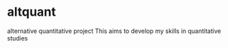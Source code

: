 # altquant
alternative quantitative project
This aims to develop my skills in quantitative studies
 
